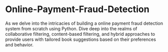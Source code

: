 # Online-Payment-Fraud-Detection
As we delve into the intricacies of building a online payment fraud detection system from scratch using Python. Dive deep into the realms of collaborative filtering, content-based filtering, and hybrid approaches to provide users with tailored book suggestions based on their preferences and behavior.
